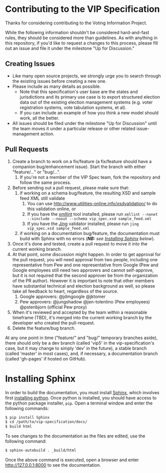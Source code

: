 # Contributing to the VIP Specification
Thanks for considering contributing to the Voting Information Project.

While the following information shouldn't be considered hard-and-fast rules, they should be
considered more than guidelines. As with anything in this repository, if you'd like to request a
changes to this process, please fill out an issue and file it under the milestone "Up for
Discussion."

## Creating Issues

* Like many open source projects, we strongly urge you to search through the existing issues before
  creating a new one.
* Please include as many details as possible.
    * Note that this specification's user base are the states and jurisdictions and its primary use
      case is to export structured election data out of the existing election management systems
      (e.g. voter registration systems, vote tabulation systems, et al).
    * If you can include an example of how you think a new model should work, all the better.
* All issues should be filed under the milestone "Up for Discussion" until the team moves it under
  a particular release or other related issue-management action.

## Pull Requests

1. Create a branch to work on a fix/feature (a fix/feature should have a companion bug/enhancement
   issue). Start the branch with either "feature/..." or "bug/...".
    1. If you're not a member of the VIP Spec team, fork the repository and follow the same
       process.
2. Before sending out a pull request, please make sure that:
    1. if working on a schema bug/feature, the resulting XSD and sample feed XML still validate
        1. You can use http://www.utilities-online.info/xsdvalidation/ to do this validation online, or
        2. If you have the [xmllint](http://xmlsoft.org/xmllint.html) tool installed, please run
           `xmllint --nonet --xinclude --noout --schema vip_spec.xsd sample_feed.xml`
        3. If you have the [Jing](http://www.thaiopensource.com/relaxng/jing.html) validator
           installed, please run `jing vip_spec.xsd sample_feed.xml`
    2. if working on a documentation bug/feature, the documentation must build with Sphinx with no
       errors (_**NB:** see [Installing Sphinx](#installing-sphinx) below_).
3. Once it's done and tested, create a pull request to move it into the current working branch.
4. At that point, some discussion might happen. In order to get approval for the pull request, you
   will need approval from two people, including one representative from Pew and one representative
   from Google (Pew and Google employees still need two approvers and cannot self-approve, but it
   is not required that the second approver be from the organization of the PR author). However it
   is important to note that other members have substantial technical and election background as
   well, so please take all feedback to heart, regardless of the source.
    1. Google approvers: @jdmgoogle @jktomer
    2. Pew approvers: @jungshadow @jen-tolentino (Pew employees) @pstenbjorn (official Pew proxy)
5. When it's reviewed and accepted by the team within a reasonable timeframe (TBD), it's merged
   into the current working branch by the developer who created the pull-request.
6. Delete the feature/bug branch.

At any one point in time ("feature/" and "bug/" temporary branches aside), there should only be a
dev branch (called 'vip5' in the vip-specification's case, but it may change to simply 'dev' in the
future), a stable branch (called 'master' in most cases), and, if necessary, a documentation branch
(called 'gh-pages' if hosted on GitHub).

# Installing Sphinx
In order to build the documentation, you must install [Sphinx](http://sphinx-doc.org), which
involves first [installing python](https://www.python.org/downloads/). Once python is installed,
you should have access to the python package installer, `pip`. Open a terminal window and enter the
following commands:

```sh
$ pip install Sphinx
$ cd /path/to/vip-specification/docs/
$ build html
```

To see changes to the documentation as the files are edited, use the following command:

```sh
$ sphinx-autobuild . _build/html
```

Once the above command is executed, open a browser and enter http://127.0.0.1:8000 to see the
documentation.
